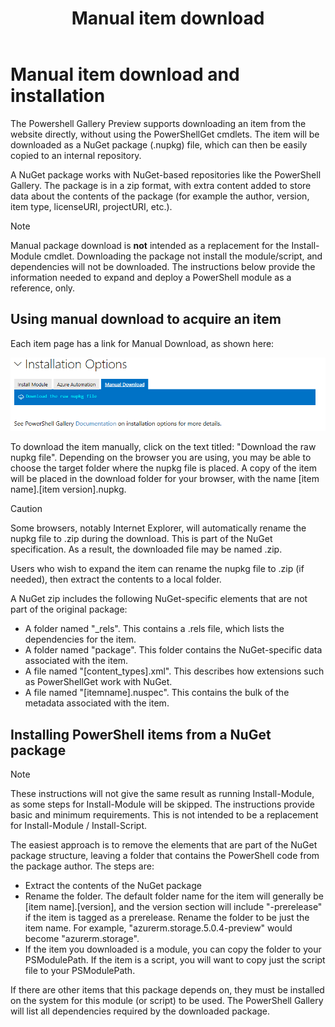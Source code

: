 ﻿---
ms.date:  06/26/18
contributor:  JKeithB
keywords:  gallery,powershell,psgallery
title:  Manual item download 
---
# Manual item download and installation

The Powershell Gallery Preview supports downloading an item from the website directly, without using the PowerShellGet cmdlets. 
The item will be downloaded as a NuGet package (.nupkg) file, which can then be easily copied to an internal repository. 


A NuGet package works with NuGet-based repositories like the PowerShell Gallery. 
The package is in a zip format, with extra content added to store data about the contents of the package (for example the author, version, item type, licenseURI, projectURI, etc.). 

> [!NOTE]
> Manual package download is **not** intended as a replacement for the Install-Module cmdlet. 
> Downloading the package not install the module/script, and dependencies will not be downloaded. 
> The instructions below provide the information needed to expand and deploy a PowerShell module as a reference, only. 

## Using manual download to acquire an item

Each item page has a link for Manual Download, as shown here:

![Manual Download](../../Images/Manual_Item_Download.PNG)

To download the item manually, click on the text titled: "Download the raw nupkg file". 
Depending on the browser you are using, you may be able to choose the target folder where the nupkg file is placed. 
A copy of the item will be placed in the download folder for your browser, with the name [item name].[item version].nupkg. 

> [!CAUTION]
> Some browsers, notably Internet Explorer, will automatically rename the nupkg file to .zip during the download. 
This is part of the NuGet specification. 
> As a result, the downloaded file may be named .zip. 

Users who wish to expand the item can rename the nupkg file to .zip (if needed), then extract the contents to a local folder. 

A NuGet zip includes the following NuGet-specific elements that are not part of the original package:

* A folder named "_rels". This contains a .rels file, which lists the dependencies for the item. 
* A folder named "package". This folder contains the NuGet-specific data associated with the item.
* A file named "[content_types].xml". This describes how extensions such as PowerShellGet work with NuGet.
* A file named "[itemname].nuspec". This contains the bulk of the metadata associated with the item.

## Installing PowerShell items from a NuGet package

> [!NOTE]
> These instructions will not give the same result as running Install-Module, as some steps for Install-Module will be skipped. 
> The instructions provide basic and minimum requirements. This is not intended to be a replacement for Install-Module / Install-Script. 

The easiest approach is to remove the elements that are part of the NuGet package structure, leaving a folder that contains the PowerShell code from the package author. 
The steps are:

* Extract the contents of the NuGet package 
* Rename the folder. The default folder name for the item will generally be [item name].[version], and the version section will include "-prerelease" if the item is tagged as a prerelease. Rename the folder to be just the item name. For example, "azurerm.storage.5.0.4-preview" would become "azurerm.storage". 
* If the item you downloaded is a module, you can copy the folder to your PSModulePath. If the item is a script, you will want to copy just the script file to your PSModulePath.

If there are other items that this package depends on, they must be installed on the system for this module (or script) to be used.
The PowerShell Gallery will list all dependencies required by the downloaded package.

